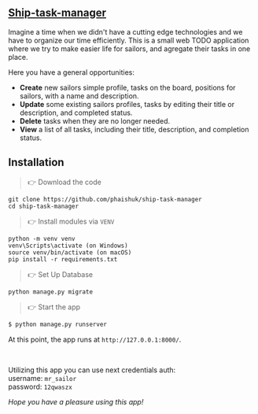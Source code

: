 ## [Ship-task-manager](https://github.com/phaishuk/ship-task-manager)

Imagine a time when we didn't have a cutting edge technologies and we have to organize our time efficiently.
This is a small web TODO application where we try to make easier life for sailors, and agregate their tasks in one place.

Here you have a general opportunities:
- **Create** new sailors simple profile, tasks on the board, positions for sailors, with a name and description.
- **Update** some existing sailors profiles, tasks by editing their title or description, and completed status.
- **Delete** tasks when they are no longer needed.
- **View** a list of all tasks, including their title, description, and completion status.

## Installation

> 👉 Download the code 

```angular2html
git clone https://github.com/phaishuk/ship-task-manager
cd ship-task-manager
```

> 👉 Install modules via `VENV`  

```angular2html
python -m venv venv
venv\Scripts\activate (on Windows)
source venv/bin/activate (on macOS)
pip install -r requirements.txt
```

> 👉 Set Up Database

```angular2html
python manage.py migrate
```

> 👉 Start the app

```bash
$ python manage.py runserver
```

At this point, the app runs at `http://127.0.0.1:8000/`. 

<br />

Utilizing this app you can use next credentials auth: <br/>
username: `mr_sailor` <br/>
password: `12qwaszx` <br/>

<i>Hope you have a pleasure using this app!</i>

